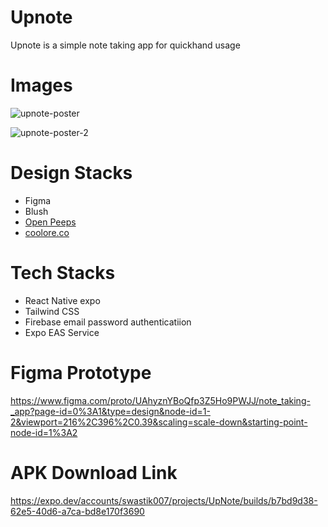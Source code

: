 # Upnote
Upnote is a simple note taking app for quickhand usage

# Images

![upnote-poster](https://github.com/swastik-bose007/Upnote/assets/98341839/8ac246a7-ceb7-4fe9-9707-86e86073a0b2)

![upnote-poster-2](https://github.com/swastik-bose007/Upnote/assets/98341839/6352d74a-5864-4d60-9320-229b36ae83fd)

# Design Stacks

- Figma
- Blush
- <a href="https://www.openpeeps.com/">Open Peeps</a>
- <a href="https://coolors.co/">coolore.co</a>

# Tech Stacks

- React Native expo
- Tailwind CSS
- Firebase email password authenticatiion
- Expo EAS Service

# Figma Prototype

https://www.figma.com/proto/UAhyznYBoQfp3Z5Ho9PWJJ/note_taking-_app?page-id=0%3A1&type=design&node-id=1-2&viewport=216%2C396%2C0.39&scaling=scale-down&starting-point-node-id=1%3A2

# APK Download Link

https://expo.dev/accounts/swastik007/projects/UpNote/builds/b7bd9d38-62e5-40d6-a7ca-bd8e170f3690
